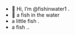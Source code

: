 - 👋 Hi, I’m @fishinwater1 .
- 👋 a fish in the water 
- a little fish .
- a fish ..
<!---
fishinwater1/fishinwater1 is a ✨ special ✨ repository because its `README.md` (this file) appears on your GitHub profile.
You can click the Preview link to take a look at your changes.
--->
